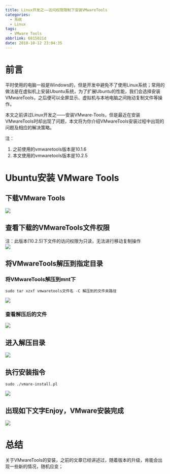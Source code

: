 ```yaml
---
title: Linux开发之——访问权限限制下安装VMwareTools
categories:
  - 系统
  - Linux
tags:
  - VMware Tools
abbrlink: 6815021d
date: 2018-10-12 23:04:35
---
```


# 前言
平时使用的电脑一般是Windows的，但是开发中避免不了使用Linux系统；常用的做法是在虚拟机上安装Ubuntu系统，为了扩展Ubuntu的性能，我们会选择安装VMwareTools，之后便可以全屏显示、虚拟机与本地电脑之间拖动复制文件等操作。    


本文之前讲过Linux开发之——安装VMware-Tools，但是最近在安装VMwareTools时却出现了问题，本文将为你介绍VMwareTools安装过程中出现的问题及相应的解决策略。
   
注：     
1.  之前使用的vmwaretools版本是10.1.6  
2. 本文使用的vmwaretools版本是10.2.5 


<!--more-->

# Ubuntu安装 VMware Tools
## 下载VMware Tools
![][1]  
## 查看下载的VMwareTools文件权限    
注：此版本(10.2.5)下文件的访问权限为只读，无法进行移动复制操作           
![][2]  

## 将VMwareTools解压到指定目录
### 将VMwareTools解压到mnt下

	sudo tar xzxf vmwaretools文件名 -C 解压到的文件夹路径    

![][3]  
   
### 查看解压后的文件
![][4]  
## 进入解压目录 
![][5] 
## 执行安装指令
	sudo ./vmare-install.pl     

![][6]  
## 出现如下文字Enjoy，VMware安装完成
![][7]  
    
# 总结
关于VMwareTools的安装，之前的文章已经讲述过，随着版本的升级，肯能会出现一些新的情况，随机应变；  
  
  
   


[1]: https://cdn.jsdelivr.net/gh/PGzxc/CDN@master/blog-image/vm-tools-install.png
[2]: https://cdn.jsdelivr.net/gh/PGzxc/CDN@master/blog-image/vmware-operate_authority.png
[3]: https://cdn.jsdelivr.net/gh/PGzxc/CDN@master/blog-image/vmware-tar-xzvf.png
[4]: https://cdn.jsdelivr.net/gh/PGzxc/CDN@master/blog-image/vmware-etc-file.png
[5]: https://cdn.jsdelivr.net/gh/PGzxc/CDN@master/blog-image/vmware-install-into.png
[6]: https://cdn.jsdelivr.net/gh/PGzxc/CDN@master/blog-image/vmware-install-cmd.png
[7]: https://cdn.jsdelivr.net/gh/PGzxc/CDN@master/blog-image/vmware-enjoy.png